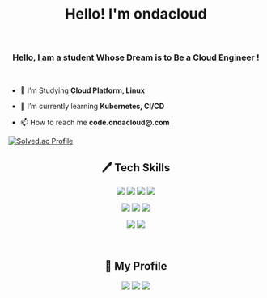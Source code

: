 <div align="center">
  <h1>Hello! I'm ondacloud</h1>
</div>
<br>

</p>

<h3 align="center">Hello, I am a student Whose Dream is to Be a Cloud Engineer !</h3>

<br>

- 📖 I’m Studying **Cloud Platform, Linux**

- 🌱 I’m currently learning **Kubernetes, CI/CD**

- 📫 How to reach me **code.ondacloud@.com**

<div align="left">

  [![Solved.ac Profile](http://mazassumnida.wtf/api/generate_badge?boj=junseong8299)](https://solved.ac/junseong8299)

</div>


<!--My Skills-->
<div align="center">

  ## 🖊️ Tech Skills


<!--My Skills - Icon-->
<p>
  <a href="https://aws.amazon.com"><img src="https://img.shields.io/badge/Amazon Web Services-232F3E?style=flat-square&logo=Amazon AWS&logoColor=white"/></a>
  <a href="https://www.docker.com/"><img src="https://img.shields.io/badge/Docker-2496ED?style=flat-square&logo=Docker&logoColor=white"/></a>
  <a href="https://kubernetes.io/"><img src="https://img.shields.io/badge/Kubernetes-326CE5?style=flat-square&logo=Kubernetes&logoColor=white"/></a>
  <a href="https://aws.amazon.com/ko/eks/"><img src="https://img.shields.io/badge/Amazon EKS-FF9900?style=flat-square&logo=amazoneks&logoColor=white"/></a>

  <a href="https://aws.amazon.com/ko/amazon-linux-2/?amazon-linux-whats-new.sort-by=item.additionalFields.postDateTime&amazon-linux-whats-new.sort-order=desc"><img src="https://img.shields.io/badge/AmazonLinux-FCC624?style=flat-square&logo=linux&logoColor=white"/></a>
  <a href="https://www.mysql.com/"><img src="https://img.shields.io/badge/MySQL-4479A1?style=flat-square&logo=MySQL&logoColor=white"/></a>
  <a href="https://www.postgresql.org/"><img src="https://img.shields.io/badge/PostgreSQL-4169E1?style=flat-square&logo=PostgreSQL&logoColor=white"/></a>

  <a href="https://www.python.org/"><img src="https://img.shields.io/badge/Python-3766AB?style=flat-square&logo=Python&logoColor=white"/></a>
  <a href="https://git-scm.com/"><img src="https://img.shields.io/badge/Git-F05032?style=flat-square&logo=Git&logoColor=white"/></a>

</p>

</div>

<br>

<!--My Profile-->
<div align="center">
  
  ## 💾 My Profile  

<!--My Profile - Icon-->
<p>
  <a href="https://www.instagram.com/onda_0809/" target="_blank"><img src="https://img.shields.io/badge/Instagram-E4405F?style=flat-square&logo=Instagram&logoColor=white"/></a>
  <a href="https://velog.io/@on_cloud/" target="_blank"><img src="https://img.shields.io/badge/Velog-20C997?style=flat-square&logo=Velog&logoColor=white"/></a>
  <a href="https://ondacloud.tistory.com/" target="_blank"><img src="https://img.shields.io/badge/Tistory-000000?style=flat-square&logo=Tistory&logoColor=white"/></a>
</p>

</div>

